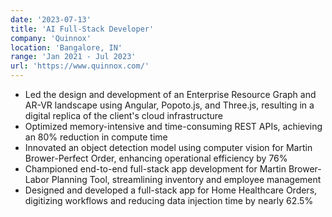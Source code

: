 ```yaml
---
date: '2023-07-13'
title: 'AI Full-Stack Developer'
company: 'Quinnox'
location: 'Bangalore, IN'
range: 'Jan 2021 - Jul 2023'
url: 'https://www.quinnox.com/'
---
```


- Led the design and development of an Enterprise Resource Graph and AR-VR landscape using Angular, Popoto.js, and Three.js, resulting in a digital replica of the client's cloud infrastructure
- Optimized memory-intensive and time-consuming REST APIs, achieving an 80% reduction in compute time
- Innovated an object detection model using computer vision for Martin Brower-Perfect Order, enhancing operational efficiency by 76%
- Championed end-to-end full-stack app development for Martin Brower-Labor Planning Tool, streamlining inventory and employee management
- Designed and developed a full-stack app for Home Healthcare Orders, digitizing workflows and reducing data injection time by nearly 62.5%
